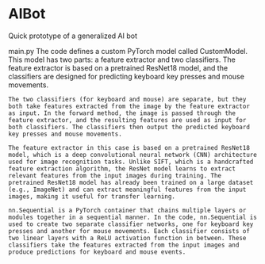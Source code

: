 # AIBot
Quick prototype of a generalized AI bot

main.py
    The code defines a custom PyTorch model called CustomModel. This model has two parts: a feature extractor and two classifiers. The feature extractor is based on a pretrained ResNet18 model, and the classifiers are designed for predicting keyboard key presses and mouse movements.

    The two classifiers (for keyboard and mouse) are separate, but they both take features extracted from the image by the feature extractor as input. In the forward method, the image is passed through the feature extractor, and the resulting features are used as input for both classifiers. The classifiers then output the predicted keyboard key presses and mouse movements.

    The feature extractor in this case is based on a pretrained ResNet18 model, which is a deep convolutional neural network (CNN) architecture used for image recognition tasks. Unlike SIFT, which is a handcrafted feature extraction algorithm, the ResNet model learns to extract relevant features from the input images during training. The pretrained ResNet18 model has already been trained on a large dataset (e.g., ImageNet) and can extract meaningful features from the input images, making it useful for transfer learning.

    nn.Sequential is a PyTorch container that chains multiple layers or modules together in a sequential manner. In the code, nn.Sequential is used to create two separate classifier networks, one for keyboard key presses and another for mouse movements. Each classifier consists of two linear layers with a ReLU activation function in between. These classifiers take the features extracted from the input images and produce predictions for keyboard and mouse events.
